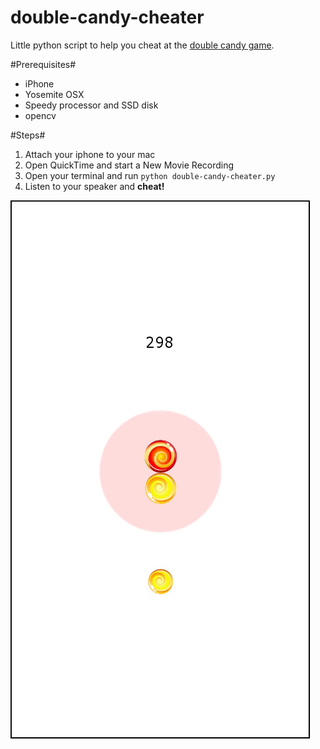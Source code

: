 # double-candy-cheater
Little python script to help you cheat at the [double candy game](https://itunes.apple.com/us/app/double-candy/id953777878?mt=8).

#Prerequisites#

* iPhone
* Yosemite OSX
* Speedy processor and SSD disk
* opencv

#Steps#

1. Attach your iphone to your mac
2. Open QuickTime and start a New Movie Recording
3. Open your terminal and run `python double-candy-cheater.py`
4. Listen to your speaker and **cheat!**

![screenshoot](https://raw.githubusercontent.com/jbgutierrez/double-candy-cheater/master/screenshoot.jpg)

